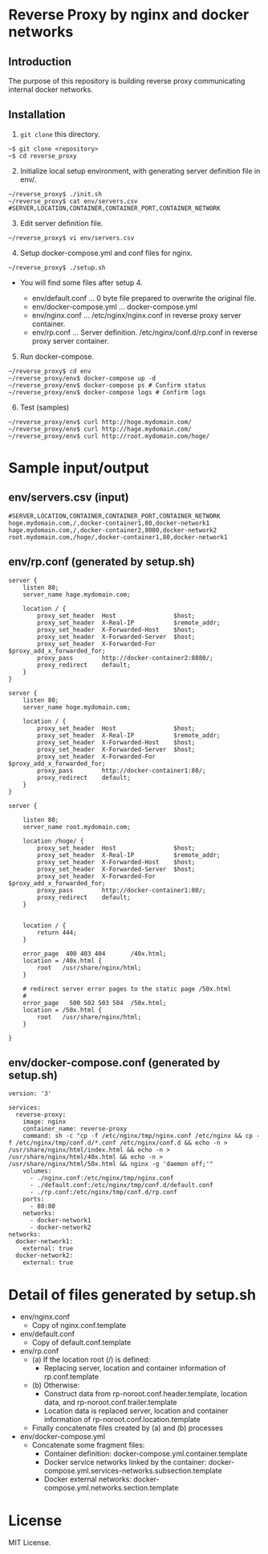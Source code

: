 # Reverse Proxy by nginx and docker networks

## Introduction

The purpose of this repository is building reverse proxy communicating internal docker networks.

## Installation

1. `git clone` this directory.

```
~$ git clone <repository>
~$ cd reverse_proxy
```

2. Initialize local setup environment, with generating server definition file in env/.

```
~/reverse_proxy$ ./init.sh
~/reverse_proxy$ cat env/servers.csv
#SERVER,LOCATION,CONTAINER,CONTAINER_PORT,CONTAINER_NETWORK
```
3. Edit server definition file.

```
~/reverse_proxy$ vi env/servers.csv
```

4. Setup docker-compose.yml and conf files for nginx.

```
~/reverse_proxy$ ./setup.sh
```

- You will find some files after setup 4.

    - env/default.conf ... 0 byte file prepared to overwrite the original file.
    - env/docker-compose.yml ... docker-compose.yml
    - env/nginx.conf ... /etc/nginx/nginx.conf in reverse proxy server container.
    - env/rp.conf ... Server definition. /etc/nginx/conf.d/rp.conf in reverse proxy server container.

5. Run docker-compose.

```
~/reverse_proxy$ cd env
~/reverse_proxy/env$ docker-compose up -d
~/reverse_proxy/env$ docker-compose ps # Confirm status
~/reverse_proxy/env$ docker-compose logs # Confirm logs
```
6. Test (samples)

```
~/reverse_proxy/env$ curl http://hoge.mydomain.com/
~/reverse_proxy/env$ curl http://hage.mydomain.com/
~/reverse_proxy/env$ curl http://root.mydomain.com/hoge/
```

# Sample input/output

## env/servers.csv (input)

```
#SERVER,LOCATION,CONTAINER,CONTAINER_PORT,CONTAINER_NETWORK
hoge.mydomain.com,/,docker-container1,80,docker-network1
hage.mydomain.com,/,docker-container2,8080,docker-network2
root.mydomain.com,/hoge/,docker-container1,80,docker-network1
```

## env/rp.conf (generated by setup.sh)

```
server {
    listen 80;
    server_name hage.mydomain.com;

    location / {
        proxy_set_header  Host                $host;
        proxy_set_header  X-Real-IP           $remote_addr;
        proxy_set_header  X-Forwarded-Host    $host;
        proxy_set_header  X-Forwarded-Server  $host;
        proxy_set_header  X-Forwarded-For     $proxy_add_x_forwarded_for;
        proxy_pass        http://docker-container2:8080/;
        proxy_redirect    default;
    }
}

server {
    listen 80;
    server_name hoge.mydomain.com;

    location / {
        proxy_set_header  Host                $host;
        proxy_set_header  X-Real-IP           $remote_addr;
        proxy_set_header  X-Forwarded-Host    $host;
        proxy_set_header  X-Forwarded-Server  $host;
        proxy_set_header  X-Forwarded-For     $proxy_add_x_forwarded_for;
        proxy_pass        http://docker-container1:80/;
        proxy_redirect    default;
    }
}

server {

    listen 80;
    server_name root.mydomain.com;

    location /hoge/ {
        proxy_set_header  Host                $host;
        proxy_set_header  X-Real-IP           $remote_addr;
        proxy_set_header  X-Forwarded-Host    $host;
        proxy_set_header  X-Forwarded-Server  $host;
        proxy_set_header  X-Forwarded-For     $proxy_add_x_forwarded_for;
        proxy_pass        http://docker-container1:80/;
        proxy_redirect    default;
    }


    location / {
        return 444; 
    }

    error_page  400 403 404       /40x.html;
    location = /40x.html {
        root   /usr/share/nginx/html;
    }

    # redirect server error pages to the static page /50x.html
    #
    error_page   500 502 503 504  /50x.html;
    location = /50x.html {
        root   /usr/share/nginx/html;
    }

}

```

## env/docker-compose.conf (generated by setup.sh)

```
version: '3'

services:
  reverse-proxy:
    image: nginx
    container_name: reverse-proxy
    command: sh -c "cp -f /etc/nginx/tmp/nginx.conf /etc/nginx && cp -f /etc/nginx/tmp/conf.d/*.conf /etc/nginx/conf.d && echo -n > /usr/share/nginx/html/index.html && echo -n > /usr/share/nginx/html/40x.html && echo -n > /usr/share/nginx/html/50x.html && nginx -g 'daemon off;'"
    volumes:
      - ./nginx.conf:/etc/nginx/tmp/nginx.conf
      - ./default.conf:/etc/nginx/tmp/conf.d/default.conf
      - ./rp.conf:/etc/nginx/tmp/conf.d/rp.conf
    ports:
      - 80:80
    networks:
      - docker-network1
      - docker-network2
networks:
  docker-network1:
    external: true
  docker-network2:
    external: true
```

# Detail of files generated by setup.sh

- env/nginx.conf
  - Copy of nginx.conf.template
- env/default.conf
  - Copy of default.conf.template
- env/rp.conf
  - (a) If the location root (/) is defined:
    - Replacing server, location and container information of rp.conf.template
  - (b) Otherwise:
    - Construct data from rp-noroot.conf.header.template, location data, and rp-noroot.conf.trailer.template
    - Location data is replaced server, location and container information of rp-noroot.conf.location.template
  - Finally concatenate files created by (a) and (b) processes
- env/docker-compose.yml
  - Concatenate some fragment files:
    - Container definition: docker-compose.yml.container.template
    - Docker service networks linked by the container: docker-compose.yml.services-networks.subsection.template
    - Docker external networks: docker-compose.yml.networks.section.template

# License

MIT License.
